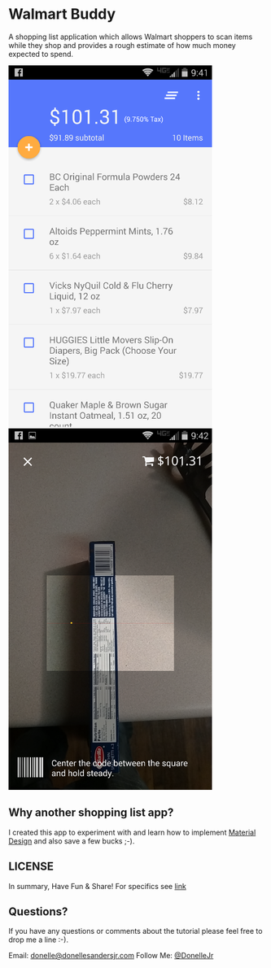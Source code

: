 # Walmart Buddy

A shopping list application which allows Walmart shoppers to scan items while they shop and provides a rough estimate of how much money expected to spend.  

![image](screenshot/Screenshot_1.png)
![image](screenshot/Screenshot_2.png)

## Why another shopping list app?

I created this app to experiment with and learn how to implement [Material Design](http://www.google.com/design/spec/material-design/introduction.html) and also save a few bucks ;-). 

## LICENSE

In summary, Have Fun & Share! For specifics see [link](LICENSE)

## Questions?

If you have any questions or comments about the tutorial please feel free to drop me a line :-).

Email: <donelle@donellesandersjr.com>
Follow Me: [@DonelleJr](https://twitter.com/DonelleJr)